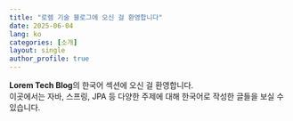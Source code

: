 ```yaml
---
title: "로렘 기술 블로그에 오신 걸 환영합니다"
date: 2025-06-04
lang: ko
categories: [소개]
layout: single
author_profile: true
---
```


**Lorem Tech Blog**의 한국어 섹션에 오신 걸 환영합니다.  
이곳에서는 자바, 스프링, JPA 등 다양한 주제에 대해 한국어로 작성한 글들을 보실 수 있습니다.
